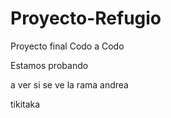 # Proyecto-Refugio


Proyecto final Codo a Codo

Estamos probando

a ver si se ve la rama andrea

tikitaka